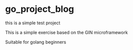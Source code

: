 # go_project_blog
this is a simple test project

This is a simple exercise based on the GIN microframework

Suitable for golang beginners
